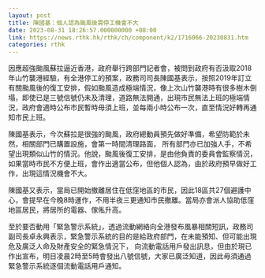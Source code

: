 ```yaml
---
layout: post
title: 陳國基：個人認為颱風後需停工機會不大
date: 2023-08-31 18:26:57.000000000 +08:00
link: https://news.rthk.hk/rthk/ch/component/k2/1716066-20230831.htm
categories: rthk
---
```


因應超強颱風蘇拉逼近香港，政府舉行跨部門記者會，被問到政府有否汲取2018年山竹襲港經驗，有全港停工的預案，政務司司長陳國基表示，按照2019年訂立有關颱風後的復工安排，假如颱風造成極端情況，像上次山竹襲港時有很多樹木倒塌，即使已是三號信號仍未及清理，道路無法開通，出現市民無法上班的極端情況，政府會適時公布市民暫時毋須上班，並每兩小時公布一次，直至情況好轉再通知市民上班。

陳國基表示，今次蘇拉是很強的颱風，政府總動員預先做好準備，希望防範於未然，相關部門已購置設施，會第一時間清理路面， 所有部門亦已加強人手，不希望出現類似山竹的情況。他說，颱風後復工安排，是由他負責的委員會監察情況，如果當時市民不方便上班，會作出適當公布，但他個人認為，由於政府預早做好工作，出現這情況機會不大。

陳國基又表示，當局已開始撤離居住在低窪地區的市民，因此18區共27個避護中心，會提早在今晚8時運作，不用半夜三更通知市民撤離。當局亦會派人協助低窪地區居民，將居所的電器、傢俬升高。

至於要否動用「緊急警示系統」，透過流動網絡向全港發布風暴相關短訊，政務司副司長卓永興表示，緊急警示系統的目的是給政府部門，在未能預知、但可能出現危及廣泛人命及財產安全的緊急情況下， 向流動電話用戶發出訊息，但由於現已作出宣布，明日凌晨2時至5時會發出八號信號，大家已廣泛知道，因此毋須通過緊急警示系統逐個流動電話用戶通知。
